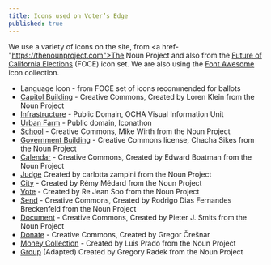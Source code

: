 ```yaml
---
title: Icons used on Voter’s Edge
published: true
---
```

We use a variety of icons on the site, from <a href-"https://thenounproject.com">The Noun Project</a> and also from the <a href="http://futureofcaelections.org/">Future of California Elections</a> (FOCE) icon set. We are also using the <a href="https://fortawesome.github.io/Font-Awesome/">Font Awesome</a> icon collection.

* Language Icon - from FOCE set of icons recommended for ballots
* <a href="https://thenounproject.com/search/?q=capitol&i=160031">Capitol Building</a> - Creative Commons, Created by Loren Klein from the Noun Project
* <a href="https://thenounproject.com/search/?q=infrastructure&i=4400">Infrastructure</a> - Public Domain, OCHA Visual Information Unit
* <a href="https://thenounproject.com/search/?q=urban+farm&i=747">Urban Farm</a> - Public domain, Iconathon
* <a href="https://thenounproject.com/search/?q=school&i=23694">School</a> - Creative Commons, Mike Wirth from the Noun Project
* <a href="https://thenounproject.com/term/government-buildilng/350389/">Government Building</a> - Creative Commons license, Chacha Sikes from the Noun Project
* <a href="https://thenounproject.com/search/?q=calendar&i=404">Calendar</a> - Creative Commons, Created by Edward Boatman
from the Noun Project
* <a href="https://thenounproject.com/search/?q=judge&i=63222">Judge</a> Created by carlotta zampini from the Noun Project
* <a href="https://thenounproject.com/search/?q=city&i=10487">City</a> - Created by Rémy Médard from the Noun Project
* <a href="https://thenounproject.com/search/?q=ballot&i=84860">Vote</a> - Created by Re Jean Soo from the Noun Project
* <a href="https://thenounproject.com/term/send/161405/">Send</a> - Creative Commons, Created by Rodrigo Dias Fernandes Breckenfeld from the Noun Project
* <a href="https://thenounproject.com/term/document/16385/">Document</a> - Creative Commons, Created by Pieter J. Smits from the Noun Project
* <a href="https://thenounproject.com/search/?q=donation+&i=174541">Donate</a> - Creative Commons, Created by Gregor Črešnar
* <a href="https://thenounproject.com/search/?q=Contribution&i=32571">Money Collection</a> - Created by Luis Prado from the Noun Project
* <a href="https://thenounproject.com/search/?q=group+of+people&i=158688">Group</a> (Adapted) Created by Gregory Radek from the Noun Project

